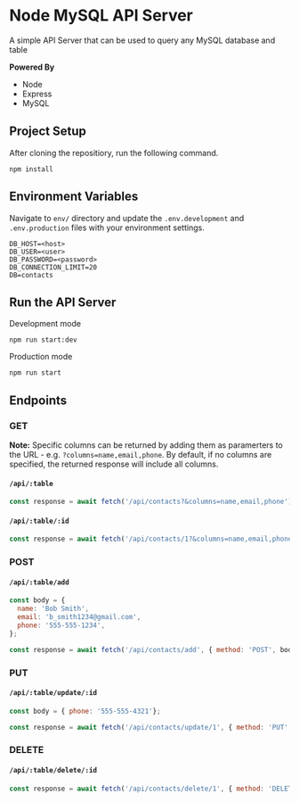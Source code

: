 # Node MySQL API Server

A simple API Server that can be used to query any MySQL database and table

**Powered By**

- Node
- Express
- MySQL

## Project Setup

After cloning the repositiory, run the following command.

```
npm install
```

## Environment Variables

Navigate to `env/` directory and update the `.env.development` and `.env.production` files with your environment settings.

```
DB_HOST=<host>
DB_USER=<user>
DB_PASSWORD=<password>
DB_CONNECTION_LIMIT=20
DB=contacts
```

## Run the API Server

Development mode
```
npm run start:dev
```

Production mode
```
npm run start
```

## Endpoints

### GET

**Note:** Specific columns can be returned by adding them as paramerters to the URL - e.g. `?columns=name,email,phone`. By default, if no columns are specified, the returned response will include all columns.

#### `/api/:table`

```javascript
const response = await fetch('/api/contacts?&columns=name,email,phone'); 
```

#### `/api/:table/:id`

```javascript
const response = await fetch('/api/contacts/1?&columns=name,email,phone'); 
```

### POST

#### `/api/:table/add`

```javascript
const body = { 
  name: 'Bob Smith', 
  email: 'b_smith1234@gmail.com', 
  phone: '555-555-1234',
};

const response = await fetch('/api/contacts/add', { method: 'POST', body }); 
```

### PUT

#### `/api/:table/update/:id`

```javascript
const body = { phone: '555-555-4321'};

const response = await fetch('/api/contacts/update/1', { method: 'PUT', body }); 
```

### DELETE

#### `/api/:table/delete/:id`

```javascript
const response = await fetch('/api/contacts/delete/1', { method: 'DELETE' }); 
```